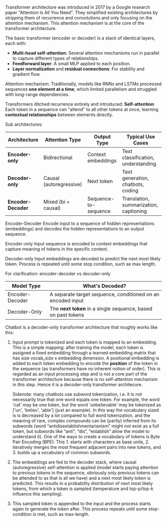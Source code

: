 Transformer architecture was introduced in 2017 by a Google research paper "Attention Is All You Need". They simplified existing architectures by stripping them of recurrence and convolutions and only focusing on the attention mechanism. This attention mechanism is at the core of the transformer architecture.

The basic transformer (encoder or decoder) is a stack of identical layers, each with:

- **Multi-head self-attention**: Several attention mechanisms run in parallel to capture different types of relationships.
- **Feedforward layer**: A small MLP applied to each position.
- **Layer normalization** and **residual connections**: For stability and gradient flow.


Attention mechanism:
Traditionally, models like RNNs and LSTMs processed sequences **one element at a time**, which limited parallelism and struggled with long-range dependencies.

Transformers ditched recurrence entirely and introduced:
 **Self-attention**: Each token in a sequence can "attend" to all other tokens at once, learning **contextual relationships** between elements directly.

Sub architectures:

| Architecture        | Attention Type          | Output Type          | Typical Use Cases                      |
| ------------------- | ----------------------- | -------------------- | -------------------------------------- |
| **Encoder-only**    | Bidirectional           | Context embeddings   | Text classification, understanding     |
| **Decoder-only**    | Causal (autoregressive) | Next token           | Text generation, chatbots, coding      |
| **Encoder-Decoder** | Mixed (bi + causal)     | Sequence-to-sequence | Translation, summarization, captioning |

Encoder-Decoder
	Encode input to a sequence of hidden representations (embeddings) and decodes the hidden representations to an output sequence.
 
Encoder-only
	Input sequence is encoded to context embeddings that capture meaning of tokens in the specific context. 

Decoder-only
	Input embeddings are decoded to predict the next most likely token. Process is repeated until some stop condition, such as max length. 

For clarification: encoder-decoder vs decoder-only

|Model Type|What's Decoded?|
|---|---|
|Encoder-Decoder|A separate target sequence, conditioned on an encoded input|
|Decoder-Only|The **next token** in a single sequence, based on past tokens|


Chatbot is a decoder-only transformer architecture that roughly works like this:
1. Input prompt is tokenized and each token is mapped to an embedding. This is a simple mapping: after training the model, each token is assigned a fixed embedding through a learned embedding matrix that has size vocab_size x embedding dimension. A positional embedding is added to each token embedding to encode the **position** of the token in the sequence (as transformers have no inherent notion of order). This is regarded as an input processing step and is not a core part of the transformer architecture because there is no self-attention mechanism in this step. Hence it is a decoder-only transformer architecure. 
   
   Sidenote: many chatbots use subword tokenization, i.e. it is not necessarily true that one word equals one token. For example, the word 'cat' may be one token, but the word 'unbelievable' may be tokenized as ['un', 'believ', 'able'] (just an example). In this way the vocabulary sized is is decreased by a lot compared to full word tokenization, and the meaning of rare, complex compounds can be (partly) inferred from its subwords (word “antidisestablishmentarianism” might not exist as a full token, but subwords like “anti”, “dis”, “establish” allow the model to understand it). One of the ways to create a vocabulary of tokens is Byte Pair Encoding (BPE): This 1. starts with characters as base units, 2. iteratively merges the most frequent adjacent pairs into new tokens, and 3. builds up a vocabulary of common subwords.
2. The embeddings are fed to the decoder stack, where causal (autoregressive) self-attention is applied (model starts paying attention to previous tokens in the sequence, obviously only previous tokens can be attended to as that is all we have) and a next most likely token is predicted. This results in a probability distribution of next most likely tokens, from which a token is sampled (temperature and top-p/top-k influence this sampling).
3. This sampled token is appended to the input and the process starts again to generate the token after. This process repeats until some stop-condition is met, such as max-length.


